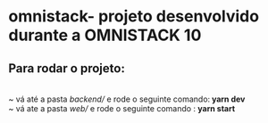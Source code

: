 # omnistack- projeto desenvolvido durante a OMNISTACK 10 

<h2>Para rodar o projeto:</h2></br>
~ vá até a pasta <i>backend/</i> e rode o seguinte comando:<b> yarn dev</b></br>
~ vá ate a pasta <i>web/</i> e rode o seguinte comando : <b>yarn start</b>

